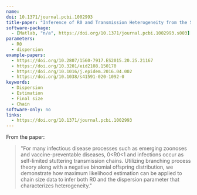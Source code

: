 ```yaml
---
name:
doi: 10.1371/journal.pcbi.1002993
title-paper: "Inference of R0 and Transmission Heterogeneity from the Size Distribution of Stuttering Chains"
software-package:
  - [Matlab, "n/a", https://doi.org/10.1371/journal.pcbi.1002993.s003]
parameters:
  - R0
  - dispersion
example-papers:
  - https://doi.org/10.2807/1560-7917.ES2015.20.25.21167
  - https://doi.org/10.3201/eid2108.150170
  - https://doi.org/10.1016/j.epidem.2016.04.002
  - https://doi.org/10.1038/s41591-020-1092-0
keywords:
  - Dispersion
  - Estimation
  - Final size
  - Chain
software-only: no
links:
  - https://doi.org/10.1371/journal.pcbi.1002993
---
```


From the paper: 

> "For many infectious disease processes such as emerging zoonoses and vaccine-preventable diseases, 0\<R0\<1 and infections occur as self-limited stuttering transmission chains. Utilizing branching process theory along with a negative binomial offspring distribution, we demonstrate how maximum likelihood estimation can be applied to chain size data to infer both R0 and the dispersion parameter that characterizes heterogeneity."


